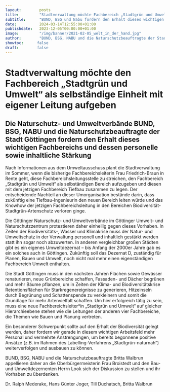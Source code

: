 ```yaml
---
layout:        posts
title:         "Stadtverwaltung möchte Fachbereich „Stadtgrün und Umwelt“ aufgeben"
subtitle:      "BUND, BSG und Nabu fordern den Erhalt dieses wichtigen Fachbereichs "
date:          2024-03-14T12:55:00+01:00
publishdate:   2023-12-05T00:00:00+01:00
image:         "/img/banner/2021-02-05_welt_in_der_hand.jpg"
author:        "BUND, BSG, NABU und die Naturschutzbeauftragte der Stadt Göttingen"
showtoc:      false
draft:        false
---
```


Stadtverwaltung möchte den Fachbereich „Stadtgrün und Umwelt“ als selbständige Einheit mit eigener Leitung aufgeben
=================
Die Naturschutz- und Umweltverbände BUND, BSG, NABU und die Naturschutzbeauftragte der Stadt Göttingen fordern den Erhalt dieses wichtigen Fachbereichs und dessen personelle sowie inhaltliche Stärkung
-----------------

Nach Informationen aus dem Umweltausschuss plant die Stadtverwaltung im Sommer, wenn die bisherige Fachbereichsleiterin Frau Friedrich-Braun in Rente geht, diese Fachbereichsleitungsstelle zu streichen, den Fachbereich „Stadtgrün und Umwelt“ als selbständigen Bereich aufzugeben und diesen mit dem jetzigen Fachbereich Tiefbau zusammen zu legen. Der entscheidende Nachteil an dieser Umorganisation bestände darin, dass zukünftig eine Tiefbau-Ingenieurin den neuen Bereich leiten würde und das Knowhow der jetzigen Fachbereichsleitung in den Bereichen Biodiversität-Stadtgrün-Artenschutz verloren ginge.

Die Göttinger Naturschutz- und Umweltverbände im Göttinger Umwelt- und Naturschutzzentrum protestieren daher einhellig gegen dieses Vorhaben. In Zeiten der Biodiversitäts-, Wasser und Klimakrise muss der Natur- und Umweltschutz in der Verwaltung personell und inhaltlich gestärkt werden statt ihn sogar noch abzuwerten. In anderen vergleichbar großen Städten gibt es ein eigenes Umweltdezernat – bis Anfang der 2000er Jahre gab es ein solches auch in Göttingen. Zukünftig soll das Dezernat D, zuständig für Planen, Bauen und Umwelt, noch nicht mal mehr einen eigenständigen Fachbereich Umwelt enthalten.

Die Stadt Göttingen muss in den nächsten Jahren Flächen sowie Gewässer renaturieren, neue Grünbereiche schaffen, Fassaden- und Dächer begrünen und mehr Bäume pflanzen, um in Zeiten der Klima- und Biodiversitätskrise Retentionsflächen für Starkregenereignisse zu generieren, Hitzeinseln durch Begrünung und Schattenspende zu verkleinern und somit die Grundlage für mehr Artenvielfalt schaffen. Um hier erfolgreich tätig zu sein, muss eine neue Fachbereichsleiter*in „Stadtgrün und Umwelt“ auf gleicher Hierarchieebene stehen wie die Leitungen der anderen vier Fachbereiche, die Themen wie Bauen und Planung vertreten.

Ein besonderer Schwerpunkt sollte auf den Erhalt der Biodiversität gelegt werden, daher fordern wir gerade in diesem wichtigen Arbeitsfeld mehr Personal und vermehrte Anstrengungen, um bereits begonnene positive Ansätze (z.B. im Rahmen des Labelling-Verfahrens „Stadtgrün-naturnah“) weiterverfolgen und ausbauen zu können.

BUND, BSG, NABU und die Naturschutzbeauftragte Britta Walbrun appellieren daher an die Oberbürgermeisterin Frau Broistedt und den Bau- und Umweltdezernenten Herrn Look sich der Diskussion zu stellen und ihr Vorhaben zu überdenken.

Dr. Ralph Mederake, Hans Günter Joger, Till Duchatsch, Britta Walbrun

